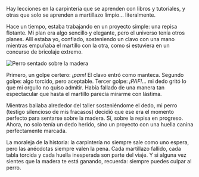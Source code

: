 Hay lecciones en la carpintería que se aprenden con libros y tutoriales, y otras que solo se aprenden a martillazo limpio... literalmente.

Hace un tiempo, estaba trabajando en un proyecto simple: una repisa flotante. Mi plan era algo sencillo y elegante, pero el universo tenía otros planes. Allí estaba yo, confiado, sosteniendo un clavo con una mano mientras empuñaba el martillo con la otra, como si estuviera en un concurso de bricolaje extremo.

![Perro sentado sobre la madera](/images/blog/el-martillazo/perro-el-martillazo.webp)

Primero, un golpe certero: _¡pam!_ El clavo entró como manteca. Segundo golpe: algo torcido, pero aceptable. Tercer golpe: _¡PAF!_... mi dedo gritó lo que mi orgullo no quiso admitir. Había fallado de una manera tan espectacular que hasta el martillo parecía mirarme con lástima.

Mientras bailaba alrededor del taller sosteniéndome el dedo, mi perro (testigo silencioso de mis fracasos) decidió que ese era el momento perfecto para sentarse sobre la madera. Sí, sobre la repisa en progreso. Ahora, no solo tenía un dedo herido, sino un proyecto con una huella canina perfectamente marcada.

La moraleja de la historia: la carpintería no siempre sale como uno espera, pero las anécdotas siempre valen la pena. Cada martillazo fallido, cada tabla torcida y cada huella inesperada son parte del viaje. Y si alguna vez sientes que la madera te está ganando, recuerda: siempre puedes culpar al perro.
